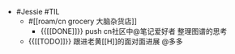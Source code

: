 - #Jessie #TIL 
    - #[[roam/cn grocery 大脑杂货店]]
        - {{[[DONE]]}} push cn社区中@笔记爱好者 整理图谱的思考 
    - {{[[TODO]]}} 跟进老黄[[H]]的面对面进展 @多多
